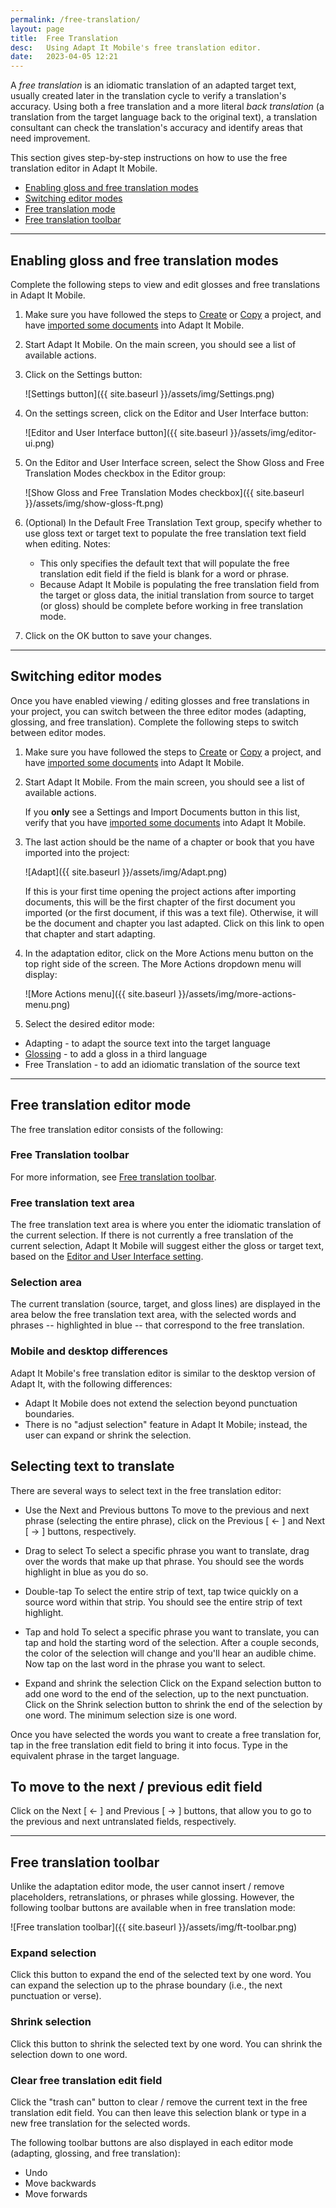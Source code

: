 ```yaml
---
permalink: /free-translation/
layout: page
title:  Free Translation
desc:   Using Adapt It Mobile's free translation editor.
date:   2023-04-05 12:21
---
```


A *free translation* is an idiomatic translation of an adapted target text, usually created later in the translation cycle to verify a translation's accuracy. Using both a free translation and a more literal *back translation* (a translation from the target language back to the original text), a translation consultant can check the translation's accuracy and identify areas that need improvement.

This section gives step-by-step instructions on how to use the free translation editor in Adapt It Mobile.

* [Enabling gloss and free translation modes](#edit-view-gloss-ft)
* [Switching editor modes](#switch-editor-modes)
* [Free translation mode](#free-translation-mode)
* [Free translation toolbar](#free-translation-toolbar)

----

<a id="edit-view-gloss-ft"></a>

## Enabling gloss and free translation modes 

Complete the following steps to view and edit glosses and free translations in Adapt It Mobile.

1. Make sure you have followed the steps to [Create](https://github.com/adapt-it/adapt-it-mobile/wiki/Creating-a-new-project) or [Copy](https://github.com/adapt-it/adapt-it-mobile/wiki/Copying-a-project) a project, and have [imported some documents](https://github.com/adapt-it/adapt-it-mobile/wiki/Importing-a-document) into Adapt It Mobile.
2. Start Adapt It Mobile. On the main screen, you should see a list of available actions.
3. Click on the Settings button:

    ![Settings button]({{ site.baseurl }}/assets/img/Settings.png)

4. On the settings screen, click on the Editor and User Interface button:

    ![Editor and User Interface button]({{ site.baseurl }}/assets/img/editor-ui.png)

5. On the Editor and User Interface screen, select the Show Gloss and Free Translation Modes checkbox in the Editor group:

    ![Show Gloss and Free Translation Modes checkbox]({{ site.baseurl }}/assets/img/show-gloss-ft.png)
    
6. (Optional) In the Default Free Translation Text group, specify whether to use gloss text or target text to populate the free translation text field when editing.
    Notes:
    - This only specifies the default text that will populate the free translation edit field if the field is blank for a word or phrase.
    - Because Adapt It Mobile is populating the free translation field from the target or gloss data, the initial translation from source to target (or gloss) should be complete before working in free translation mode.
    
7. Click on the OK button to save your changes.


----

<a id="switch-editor-mode"></a>

## Switching editor modes

Once you have enabled viewing / editing glosses and free translations in your project, you can switch between the three editor modes (adapting, glossing, and free translation). Complete the following steps to switch between editor modes.

1. Make sure you have followed the steps to [Create](https://github.com/adapt-it/adapt-it-mobile/wiki/Creating-a-new-project) or [Copy](https://github.com/adapt-it/adapt-it-mobile/wiki/Copying-a-project) a project, and have [imported some documents](https://github.com/adapt-it/adapt-it-mobile/wiki/Importing-a-document) into Adapt It Mobile.
2. Start Adapt It Mobile. From the main screen, you should see a list of available actions. 

    If you **only** see a Settings and Import Documents button in this list, verify that you have [imported some documents](https://github.com/adapt-it/adapt-it-mobile/wiki/Importing-a-document) into Adapt It Mobile. 
3. The last action should be the name of a chapter or book that you have imported into the project:

    ![Adapt]({{ site.baseurl }}/assets/img/Adapt.png)

    If this is your first time opening the project actions after importing documents, this will be the first chapter of the first document you imported (or the first document, if this was a text file). Otherwise, it will be the document and chapter you last adapted. Click on this link to open that chapter and start adapting.
    
4. In the adaptation editor, click on the More Actions menu button on the top right side of the screen. The More Actions dropdown menu will display:

    ![More Actions menu]({{ site.baseurl }}/assets/img/more-actions-menu.png)

5. Select the desired editor mode:

  - Adapting - to adapt the source text into the target language
  - [Glossing](#edit-view-gloss-ft) - to add a gloss in a third language
  - Free Translation - to add an idiomatic translation of the source text
      
----

<a id="free-translation-mode"></a>

## Free translation editor mode 

The free translation editor consists of the following:

### Free Translation toolbar

For more information, see [Free translation toolbar](#free-translation-toolbar).

### Free translation text area

The free translation text area is where you enter the idiomatic translation of the current selection. If there is not currently a free translation of the current selection, Adapt It Mobile will suggest either the gloss or target text, based on the [Editor and User Interface setting](#edit-view-gloss-ft).

### Selection area

The current translation (source, target, and gloss lines) are displayed in the area below the free translation text area, with the selected words and phrases -- highlighted in blue -- that correspond to the free translation.

### Mobile and desktop differences

Adapt It Mobile's free translation editor is similar to the desktop version of Adapt It, with the following differences:

- Adapt It Mobile does not extend the selection beyond punctuation boundaries.
- There is no "adjust selection" feature in Adapt It Mobile; instead, the user can expand or shrink the selection.

## Selecting text to translate

There are several ways to select text in the free translation editor:

- Use the Next and Previous buttons
To move to the previous and next phrase (selecting the entire phrase), click on the Previous [ <- ] and Next [ -> ] buttons, respectively.

- Drag to select
To select a specific phrase you want to translate, drag over the words that make up that phrase. You should see the words highlight in blue as you do so.

- Double-tap
To select the entire strip of text, tap twice quickly on a source word within that strip. You should see the entire strip of text highlight.

- Tap and hold
To select a specific phrase you want to translate, you can tap and hold the starting word of the selection. After a couple seconds, the color of the selection will change and you'll hear an audible chime. Now tap on the last word in the phrase you want to select.

- Expand and shrink the selection
Click on the Expand selection button to add one word to the end of the selection, up to the next punctuation.
Click on the Shrink selection button to shrink the end of the selection by one word. The minimum selection size is one word.

Once you have selected the words you want to create a free translation for, tap in the free translation edit field to bring it into focus. Type in the equivalent phrase in the target language.

## To move to the next / previous edit field

Click on the Next [ <- ] and Previous [ -> ] buttons, that allow you to go to the previous and next untranslated fields, respectively.

----

<a id="free-translation-toolbar"></a>

## Free translation toolbar

Unlike the adaptation editor mode, the user cannot insert / remove placeholders, retranslations, or phrases while glossing. However, the following toolbar buttons are available when in free translation mode:

![Free translation toolbar]({{ site.baseurl }}/assets/img/ft-toolbar.png)

### Expand selection

Click this button to expand the end of the selected text by one word. You can expand the selection up to the phrase boundary (i.e., the next punctuation or verse).

### Shrink selection

Click this button to shrink the selected text by one word. You can shrink the selection down to one word.

### Clear free translation edit field

Click the "trash can" button to clear / remove the current text in the free translation edit field. You can then leave this selection blank or type in a new free translation for the selected words.

The following toolbar buttons are also displayed in each editor mode (adapting, glossing, and free translation):

- Undo
- Move backwards
- Move forwards
